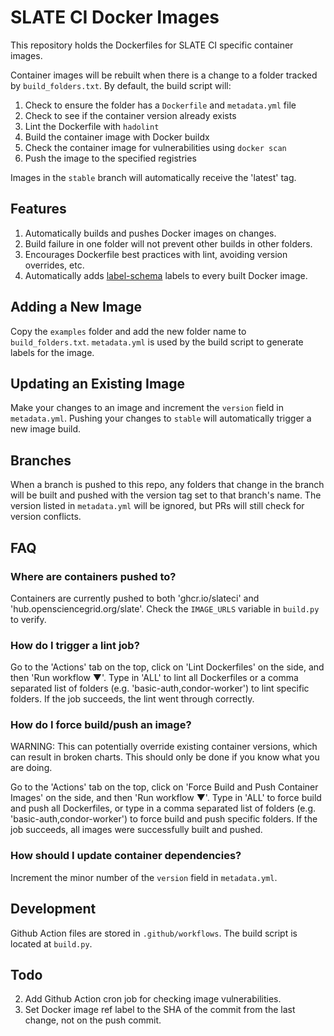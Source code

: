 # SLATE CI Docker Images
This repository holds the Dockerfiles for SLATE CI specific container images.

Container images will be rebuilt when there is a change to a folder tracked by `build_folders.txt`.
By default, the build script will:
1. Check to ensure the folder has a `Dockerfile` and `metadata.yml` file
2. Check to see if the container version already exists
3. Lint the Dockerfile with `hadolint`
4. Build the container image with Docker buildx
5. Check the container image for vulnerabilities using `docker scan`
6. Push the image to the specified registries

Images in the `stable` branch will automatically receive the 'latest' tag.

## Features
1. Automatically builds and pushes Docker images on changes.
2. Build failure in one folder will not prevent other builds in other folders.
3. Encourages Dockerfile best practices with lint, avoiding version overrides, etc.
4. Automatically adds [label-schema](http://label-schema.org/rc1/) labels to every built Docker image.

## Adding a New Image
Copy the `examples` folder and add the new folder name to `build_folders.txt`.
`metadata.yml` is used by the build script to generate labels for the image.

## Updating an Existing Image
Make your changes to an image and increment the `version` field in `metadata.yml`.
Pushing your changes to `stable` will automatically trigger a new image build.

## Branches
When a branch is pushed to this repo, any folders that change in the branch will be built and pushed with the version tag set to that branch's name.
The version listed in `metadata.yml` will be ignored, but PRs will still check for version conflicts.

## FAQ
### Where are containers pushed to?
Containers are currently pushed to both 'ghcr.io/slateci' and 'hub.opensciencegrid.org/slate'.
Check the `IMAGE_URLS` variable in `build.py` to verify.

### How do I trigger a lint job?
Go to the 'Actions' tab on the top, click on 'Lint Dockerfiles' on the side, and then 'Run workflow ▼'.
Type in 'ALL' to lint all Dockerfiles or a comma separated list of folders (e.g. 'basic-auth,condor-worker') to lint specific folders.
If the job succeeds, the lint went through correctly.

### How do I force build/push an image?
WARNING: This can potentially override existing container versions, which can result in broken charts. This should only be done if you know what you are doing.

Go to the 'Actions' tab on the top, click on 'Force Build and Push Container Images' on the side, and then 'Run workflow ▼'.
Type in 'ALL' to force build and push all Dockerfiles, or type in a comma separated list of folders (e.g. 'basic-auth,condor-worker') to force build and push specific folders.
If the job succeeds, all images were successfully built and pushed.

### How should I update container dependencies?
Increment the minor number of the `version` field in `metadata.yml`.

## Development
Github Action files are stored in `.github/workflows`. The build script is located at `build.py`.

## Todo
2. Add Github Action cron job for checking image vulnerabilities.
3. Set Docker image ref label to the SHA of the commit from the last change, not on the push commit.

